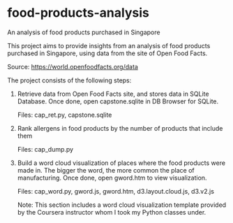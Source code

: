 # food-products-analysis
An analysis of food products purchased in Singapore

This project aims to provide insights from an analysis of food products purchased in Singapore, using data from the site of Open Food Facts.

Source: https://world.openfoodfacts.org/data 

The project consists of the following steps:

1. Retrieve data from Open Food Facts site, and stores data in SQLite Database. Once done, open capstone.sqlite in DB Browser for SQLite.

    Files: cap_ret.py, capstone.sqlite

2. Rank allergens in food products by the number of products that include them

    Files: cap_dump.py

3. Build a word cloud visualization of places where the food products were made in. The bigger the word, the more common the place of manufacturing. Once done, open gword.htm to view visualization.

    Files: cap_word.py, gword.js, gword.htm, d3.layout.cloud.js, d3.v2.js

    Note: This section includes a word cloud visualization template provided by the Coursera instructor whom I took my Python classes under.
